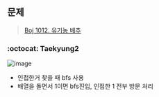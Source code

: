 ## 문제
> [Boj 1012. 유기농 배추](https://www.acmicpc.net/problem/1012)


### :octocat: Taekyung2

![image](https://user-images.githubusercontent.com/37056992/92192681-7ba86400-eea1-11ea-9aec-c9f71a4d9a9b.png)

- 인접한거 찾을 때 bfs 사용
- 배열을 돌면서 1이면 bfs진입, 인접한 1 전부 방문 처리